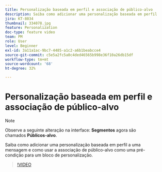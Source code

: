 ```yaml
---
title: Personalização baseada em perfil e associação de público-alvo
description: Saiba como adicionar uma personalização baseada em perfil a uma mensagem e como usar a associação de público-alvo como uma pré-condição para um bloco de personalização.
jira: KT-8034
thumbnail: 334078.jpg
feature: Personalization
doc-type: feature video
team: PM
role: User
level: Beginner
exl-id: 3a11a1ac-9bc7-4485-a1c2-a6b1beabcce4
source-git-commit: c5e5a2fc5a0c4ded46565b998e36f10a26db15df
workflow-type: tm+mt
source-wordcount: '68'
ht-degree: 32%

---
```


# Personalização baseada em perfil e associação de público-alvo

>[!NOTE]
>Observe a seguinte alteração na interface: **Segmentos** agora são chamados **Públicos-alvo**.

Saiba como adicionar uma personalização baseada em perfil a uma mensagem e como usar a associação de público-alvo como uma pré-condição para um bloco de personalização.

>[!VIDEO](https://video.tv.adobe.com/v/334078?quality=12&learn=on)
